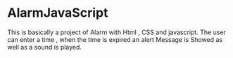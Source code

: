 # AlarmJavaScript
This is basically a project of Alarm with Html , CSS and javascript. The user can enter a time , when the time is expired an alert Message is Showed as well as a sound is played. 
